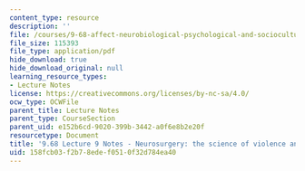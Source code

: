 ```yaml
---
content_type: resource
description: ''
file: /courses/9-68-affect-neurobiological-psychological-and-sociocultural-counterparts-of-feelings-spring-2013/158fcb03f2b78edef0510f32d784ea40_MIT9_68S13_Lect9.pdf
file_size: 115393
file_type: application/pdf
hide_download: true
hide_download_original: null
learning_resource_types:
- Lecture Notes
license: https://creativecommons.org/licenses/by-nc-sa/4.0/
ocw_type: OCWFile
parent_title: Lecture Notes
parent_type: CourseSection
parent_uid: e152b6cd-9020-399b-3442-a0f6e8b2e20f
resourcetype: Document
title: '9.68 Lecture 9 Notes - Neurosurgery: the science of violence and vice-versa'
uid: 158fcb03-f2b7-8ede-f051-0f32d784ea40
---
```

